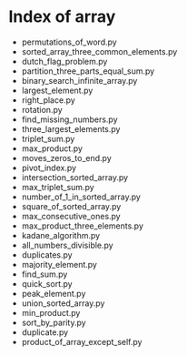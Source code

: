 # Index of array

* permutations_of_word.py
* sorted_array_three_common_elements.py
* dutch_flag_problem.py
* partition_three_parts_equal_sum.py
* binary_search_infinite_array.py
* largest_element.py
* right_place.py
* rotation.py
* find_missing_numbers.py
* three_largest_elements.py
* triplet_sum.py
* max_product.py
* moves_zeros_to_end.py
* pivot_index.py
* intersection_sorted_array.py
* max_triplet_sum.py
* number_of_1_in_sorted_array.py
* square_of_sorted_array.py
* max_consecutive_ones.py
* max_product_three_elements.py
* kadane_algorithm.py
* all_numbers_divisible.py
* duplicates.py
* majority_element.py
* find_sum.py
* quick_sort.py
* peak_element.py
* union_sorted_array.py
* min_product.py
* sort_by_parity.py
* duplicate.py
* product_of_array_except_self.py
